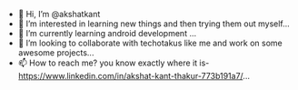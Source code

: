 - 👋 Hi, I’m @akshatkant 
- 👀 I’m interested in learning new things and then trying them out myself...
- 🌱 I’m currently learning android development ...
- 💞️ I’m looking to collaborate with techotakus like me and work on some awesome projects...
- 📫 How to reach me? you know exactly where it is- https://www.linkedin.com/in/akshat-kant-thakur-773b191a7/...

<!---
akshatkant/akshatkant is a ✨ special ✨ repository because its `README.md` (this file) appears on your GitHub profile.
You can click the Preview link to take a look at your changes.
--->
